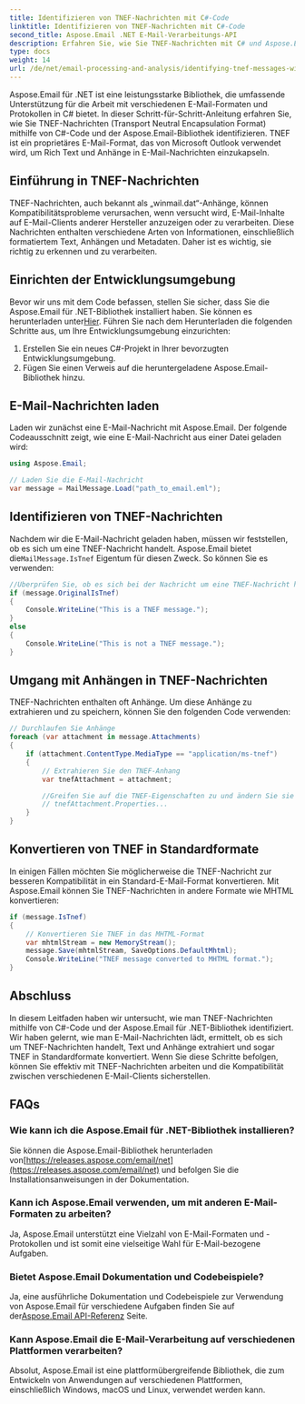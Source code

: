 ```yaml
---
title: Identifizieren von TNEF-Nachrichten mit C#-Code
linktitle: Identifizieren von TNEF-Nachrichten mit C#-Code
second_title: Aspose.Email .NET E-Mail-Verarbeitungs-API
description: Erfahren Sie, wie Sie TNEF-Nachrichten mit C# und Aspose.Email für .NET identifizieren. Eine Schritt-für-Schritt-Anleitung mit Quellcode und FAQs enthalten.
type: docs
weight: 14
url: /de/net/email-processing-and-analysis/identifying-tnef-messages-with-csharp-code/
---
```


Aspose.Email für .NET ist eine leistungsstarke Bibliothek, die umfassende Unterstützung für die Arbeit mit verschiedenen E-Mail-Formaten und Protokollen in C# bietet. In dieser Schritt-für-Schritt-Anleitung erfahren Sie, wie Sie TNEF-Nachrichten (Transport Neutral Encapsulation Format) mithilfe von C#-Code und der Aspose.Email-Bibliothek identifizieren. TNEF ist ein proprietäres E-Mail-Format, das von Microsoft Outlook verwendet wird, um Rich Text und Anhänge in E-Mail-Nachrichten einzukapseln.

## Einführung in TNEF-Nachrichten

TNEF-Nachrichten, auch bekannt als „winmail.dat“-Anhänge, können Kompatibilitätsprobleme verursachen, wenn versucht wird, E-Mail-Inhalte auf E-Mail-Clients anderer Hersteller anzuzeigen oder zu verarbeiten. Diese Nachrichten enthalten verschiedene Arten von Informationen, einschließlich formatiertem Text, Anhängen und Metadaten. Daher ist es wichtig, sie richtig zu erkennen und zu verarbeiten.

## Einrichten der Entwicklungsumgebung

 Bevor wir uns mit dem Code befassen, stellen Sie sicher, dass Sie die Aspose.Email für .NET-Bibliothek installiert haben. Sie können es herunterladen unter[Hier](https://releases.aspose.com/email/net). Führen Sie nach dem Herunterladen die folgenden Schritte aus, um Ihre Entwicklungsumgebung einzurichten:

1. Erstellen Sie ein neues C#-Projekt in Ihrer bevorzugten Entwicklungsumgebung.
2. Fügen Sie einen Verweis auf die heruntergeladene Aspose.Email-Bibliothek hinzu.

## E-Mail-Nachrichten laden

Laden wir zunächst eine E-Mail-Nachricht mit Aspose.Email. Der folgende Codeausschnitt zeigt, wie eine E-Mail-Nachricht aus einer Datei geladen wird:

```csharp
using Aspose.Email;

// Laden Sie die E-Mail-Nachricht
var message = MailMessage.Load("path_to_email.eml");
```

## Identifizieren von TNEF-Nachrichten

 Nachdem wir die E-Mail-Nachricht geladen haben, müssen wir feststellen, ob es sich um eine TNEF-Nachricht handelt. Aspose.Email bietet die`MailMessage.IsTnef` Eigentum für diesen Zweck. So können Sie es verwenden:

```csharp
//Überprüfen Sie, ob es sich bei der Nachricht um eine TNEF-Nachricht handelt
if (message.OriginalIsTnef)
{
    Console.WriteLine("This is a TNEF message.");
}
else
{
    Console.WriteLine("This is not a TNEF message.");
}
```


## Umgang mit Anhängen in TNEF-Nachrichten

TNEF-Nachrichten enthalten oft Anhänge. Um diese Anhänge zu extrahieren und zu speichern, können Sie den folgenden Code verwenden:

```csharp
// Durchlaufen Sie Anhänge
foreach (var attachment in message.Attachments)
{
    if (attachment.ContentType.MediaType == "application/ms-tnef")
    {
        // Extrahieren Sie den TNEF-Anhang
        var tnefAttachment = attachment;

        //Greifen Sie auf die TNEF-Eigenschaften zu und ändern Sie sie bei Bedarf
        // tnefAttachment.Properties...
    }
}
```

## Konvertieren von TNEF in Standardformate

In einigen Fällen möchten Sie möglicherweise die TNEF-Nachricht zur besseren Kompatibilität in ein Standard-E-Mail-Format konvertieren. Mit Aspose.Email können Sie TNEF-Nachrichten in andere Formate wie MHTML konvertieren:

```csharp
if (message.IsTnef)
{
    // Konvertieren Sie TNEF in das MHTML-Format
    var mhtmlStream = new MemoryStream();
    message.Save(mhtmlStream, SaveOptions.DefaultMhtml);
    Console.WriteLine("TNEF message converted to MHTML format.");
}
```

## Abschluss

In diesem Leitfaden haben wir untersucht, wie man TNEF-Nachrichten mithilfe von C#-Code und der Aspose.Email für .NET-Bibliothek identifiziert. Wir haben gelernt, wie man E-Mail-Nachrichten lädt, ermittelt, ob es sich um TNEF-Nachrichten handelt, Text und Anhänge extrahiert und sogar TNEF in Standardformate konvertiert. Wenn Sie diese Schritte befolgen, können Sie effektiv mit TNEF-Nachrichten arbeiten und die Kompatibilität zwischen verschiedenen E-Mail-Clients sicherstellen.


## FAQs

### Wie kann ich die Aspose.Email für .NET-Bibliothek installieren?

 Sie können die Aspose.Email-Bibliothek herunterladen von[https://releases.aspose.com/email/net](https://releases.aspose.com/email/net) und befolgen Sie die Installationsanweisungen in der Dokumentation.

### Kann ich Aspose.Email verwenden, um mit anderen E-Mail-Formaten zu arbeiten?

Ja, Aspose.Email unterstützt eine Vielzahl von E-Mail-Formaten und -Protokollen und ist somit eine vielseitige Wahl für E-Mail-bezogene Aufgaben.

### Bietet Aspose.Email Dokumentation und Codebeispiele?

 Ja, eine ausführliche Dokumentation und Codebeispiele zur Verwendung von Aspose.Email für verschiedene Aufgaben finden Sie auf der[Aspose.Email API-Referenz](https://reference.aspose.com/email/net/) Seite.

### Kann Aspose.Email die E-Mail-Verarbeitung auf verschiedenen Plattformen verarbeiten?

Absolut, Aspose.Email ist eine plattformübergreifende Bibliothek, die zum Entwickeln von Anwendungen auf verschiedenen Plattformen, einschließlich Windows, macOS und Linux, verwendet werden kann.